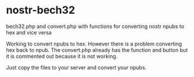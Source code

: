 # nostr-bech32
bech32.php and convert.php with functions for converting nostr npubs to hex and vice versa

Working to convert npubs to hex. However there is a problem converting hex back to npub.
The convert.php already has the function and button but it is commented out because it is not working.

Just copy the files to your server and convert your npubs.
